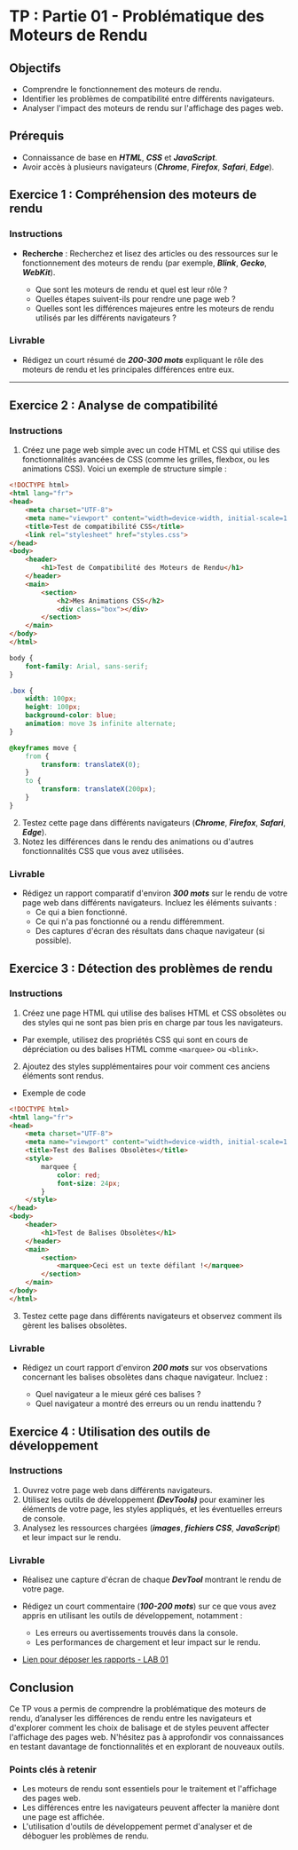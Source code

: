 # TP : Partie 01 - Problématique des Moteurs de Rendu

## Objectifs

- Comprendre le fonctionnement des moteurs de rendu.
- Identifier les problèmes de compatibilité entre différents navigateurs.
- Analyser l'impact des moteurs de rendu sur l'affichage des pages web.

## Prérequis

- Connaissance de base en ***HTML***, ***CSS*** et ***JavaScript***.
- Avoir accès à plusieurs navigateurs (***Chrome***, ***Firefox***, ***Safari***, ***Edge***).

## Exercice 1 : Compréhension des moteurs de rendu

### Instructions

- **Recherche** : Recherchez et lisez des articles ou des ressources sur le fonctionnement des moteurs de rendu (par exemple, ***Blink***, ***Gecko***, ***WebKit***).

   - Que sont les moteurs de rendu et quel est leur rôle ?
   - Quelles étapes suivent-ils pour rendre une page web ?
   - Quelles sont les différences majeures entre les moteurs de rendu utilisés par les différents navigateurs ?

### Livrable

- Rédigez un court résumé de ***200-300 mots*** expliquant le rôle des moteurs de rendu et les principales différences entre eux. 

---

## Exercice 2 : Analyse de compatibilité

### Instructions

1. Créez une page web simple avec un code HTML et CSS qui utilise des fonctionnalités avancées de CSS (comme les grilles, flexbox, ou les animations CSS). Voici un exemple de structure simple :

```html
<!DOCTYPE html>
<html lang="fr">
<head>
    <meta charset="UTF-8">
    <meta name="viewport" content="width=device-width, initial-scale=1.0">
    <title>Test de compatibilité CSS</title>
    <link rel="stylesheet" href="styles.css">
</head>
<body>
    <header>
        <h1>Test de Compatibilité des Moteurs de Rendu</h1>
    </header>
    <main>
        <section>
            <h2>Mes Animations CSS</h2>
            <div class="box"></div>
        </section>
    </main>
</body>
</html>
```
```css
body {
    font-family: Arial, sans-serif;
}

.box {
    width: 100px;
    height: 100px;
    background-color: blue;
    animation: move 3s infinite alternate;
}

@keyframes move {
    from {
        transform: translateX(0);
    }
    to {
        transform: translateX(200px);
    }
}
```

2. Testez cette page dans différents navigateurs (***Chrome***, ***Firefox***, ***Safari***, ***Edge***).
3. Notez les différences dans le rendu des animations ou d'autres fonctionnalités CSS que vous avez utilisées.

### Livrable

- Rédigez un rapport comparatif d'environ ***300 mots*** sur le rendu de votre page web dans différents navigateurs. Incluez les éléments suivants :
  - Ce qui a bien fonctionné.
  - Ce qui n'a pas fonctionné ou a rendu différemment.
  - Des captures d'écran des résultats dans chaque navigateur (si possible).

## Exercice 3 : Détection des problèmes de rendu

### Instructions

1. Créez une page HTML qui utilise des balises HTML et CSS obsolètes ou des styles qui ne sont pas bien pris en charge par tous les navigateurs.

- Par exemple, utilisez des propriétés CSS qui sont en cours de dépréciation ou des balises HTML comme `<marquee>` ou `<blink>`.

2. Ajoutez des styles supplémentaires pour voir comment ces anciens éléments sont rendus.

- Exemple de code

```html
<!DOCTYPE html>
<html lang="fr">
<head>
    <meta charset="UTF-8">
    <meta name="viewport" content="width=device-width, initial-scale=1.0">
    <title>Test des Balises Obsolètes</title>
    <style>
        marquee {
            color: red;
            font-size: 24px;
        }
    </style>
</head>
<body>
    <header>
        <h1>Test de Balises Obsolètes</h1>
    </header>
    <main>
        <section>
            <marquee>Ceci est un texte défilant !</marquee>
        </section>
    </main>
</body>
</html>
```
3. Testez cette page dans différents navigateurs et observez comment ils gèrent les balises obsolètes.

### Livrable

- Rédigez un court rapport d'environ ***200 mots*** sur vos observations concernant les balises obsolètes dans chaque navigateur. Incluez :
  
  - Quel navigateur a le mieux géré ces balises ?
  - Quel navigateur a montré des erreurs ou un rendu inattendu ?


## Exercice 4 : Utilisation des outils de développement

### Instructions

1. Ouvrez votre page web dans différents navigateurs.
2. Utilisez les outils de développement ***(DevTools)*** pour examiner les éléments de votre page, les styles appliqués, et les éventuelles erreurs de console.
3. Analysez les ressources chargées (***images***, ***fichiers CSS***, ***JavaScript***) et leur impact sur le rendu.

### Livrable

- Réalisez une capture d'écran de chaque ***DevTool*** montrant le rendu de votre page.
- Rédigez un court commentaire (***100-200 mots***) sur ce que vous avez appris en utilisant les outils de développement, notamment :

  - Les erreurs ou avertissements trouvés dans la console.
  - Les performances de chargement et leur impact sur le rendu.

- [Lien pour déposer les rapports - LAB 01](https://classroom.google.com/c/NzI0MzA5NDQ2NTc3?cjc=elqswn3)
  
## Conclusion

Ce TP vous a permis de comprendre la problématique des moteurs de rendu, d’analyser les différences de rendu entre les navigateurs et d'explorer comment les choix de balisage et de styles peuvent affecter l'affichage des pages web. N'hésitez pas à approfondir vos connaissances en testant davantage de fonctionnalités et en explorant de nouveaux outils.

### Points clés à retenir

- Les moteurs de rendu sont essentiels pour le traitement et l'affichage des pages web.
- Les différences entre les navigateurs peuvent affecter la manière dont une page est affichée.
- L'utilisation d'outils de développement permet d'analyser et de déboguer les problèmes de rendu.

